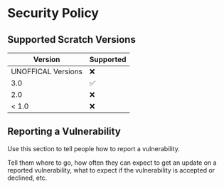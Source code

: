 # Security Policy

## Supported Scratch Versions

| Version | Supported          |
| ------- | ------------------ |
| UNOFFICAL Versions   | :x:   |
|   3.0   | :white_check_mark: |
|   2.0   | :x:                |
| < 1.0   | :x:                |

## Reporting a Vulnerability

Use this section to tell people how to report a vulnerability.

Tell them where to go, how often they can expect to get an update on a
reported vulnerability, what to expect if the vulnerability is accepted or
declined, etc.
